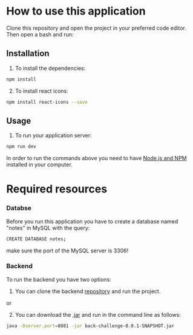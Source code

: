 # How to use this application

Clone this repository and open the project in your preferred code editor. Then open a bash and run:


## Installation

1. To install the dependencies:
```bash
npm install
```
2. To install react icons:
```bash
npm install react-icons --save
```


## Usage
1. To run your application server:
```bash
npm run dev
```
In order to run the commands above you need to have [Node.js and NPM](https://nodejs.org/es/download/) installed in your computer.



# Required resources

### Databse
Before you run this application you have to create a database named "notes" in MySQL with the query:
```bash
CREATE DATABASE notes;
```
make sure the port of the MySQL server is 3306!



### Backend
To run the backend you have two options:
1. You can clone the backend [repository](https://github.com/luismilopez10/back-challenge_spring_react) and run the project.

or

2. You can download the [.jar](https://github.com/luismilopez10/back-challenge_spring_react/raw/master/target/back-challenge-0.0.1-SNAPSHOT.jar) and run in the command line as follows: 
```bash
java -Dserver.port=8081 -jar back-challenge-0.0.1-SNAPSHOT.jar
```